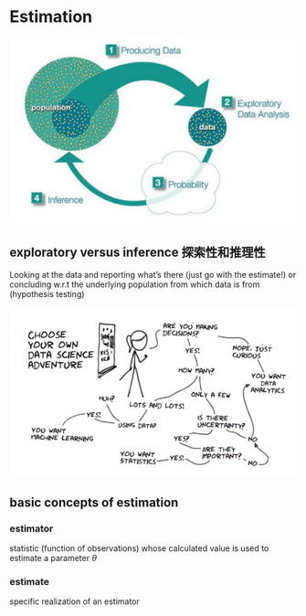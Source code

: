 # Estimation

![1736162042674](image/Estimation/1736162042674.png)

## exploratory versus inference 探索性和推理性

Looking at the data and reporting what’s there (just go with the estimate!) or concluding w.r.t the underlying population from which data is from (hypothesis testing)

![1736162131227](image/Estimation/1736162131227.png)

## basic concepts of estimation

### estimator

statistic (function of observations) whose calculated value is used to estimate a parameter $\theta$

### estimate

specific realization of an estimator
